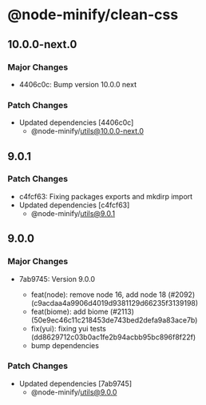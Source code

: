 # @node-minify/clean-css

## 10.0.0-next.0

### Major Changes

- 4406c0c: Bump version 10.0.0 next

### Patch Changes

- Updated dependencies [4406c0c]
  - @node-minify/utils@10.0.0-next.0

## 9.0.1

### Patch Changes

- c4fcf63: Fixing packages exports and mkdirp import
- Updated dependencies [c4fcf63]
  - @node-minify/utils@9.0.1

## 9.0.0

### Major Changes

- 7ab9745: Version 9.0.0

  - feat(node): remove node 16, add node 18 (#2092) (c9acdaa4a9906d4019d9381129d66235f3139198)
  - feat(biome): add biome (#2113) (50e9ec46c11c218453de743bed2defa9a83ace7b)
  - fix(yui): fixing yui tests (dd8629712c03b0ac1fe2b94acbb95bc896f8f22f)
  - bump dependencies

### Patch Changes

- Updated dependencies [7ab9745]
  - @node-minify/utils@9.0.0

